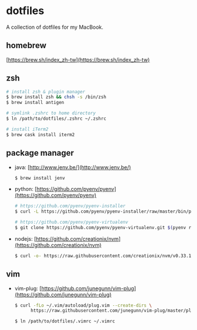 # dotfiles


A collection of dotfiles for my MacBook.

## homebrew

[https://brew.sh/index_zh-tw](https://brew.sh/index_zh-tw)

## zsh

```sh
# install zsh & plugin manager
$ brew install zsh && chsh -s /bin/zsh
$ brew install antigen

# symlink .zshrc to home directory
$ ln /path/to/dotfiles/.zshrc ~/.zshrc

# install iTerm2
$ brew cask install iterm2
```

## package manager

- java: [http://www.jenv.be/](http://www.jenv.be/)

  ```sh
  $ brew install jenv
  ```

- python: [https://github.com/pyenv/pyenv](https://github.com/pyenv/pyenv)

  ```sh
  # https://github.com/pyenv/pyenv-installer
  $ curl -L https://github.com/pyenv/pyenv-installer/raw/master/bin/pyenv-installer | bash

  # https://github.com/pyenv/pyenv-virtualenv
  $ git clone https://github.com/pyenv/pyenv-virtualenv.git $(pyenv root)/plugins/pyenv-virtualenv
  ```

- nodejs: [https://github.com/creationix/nvm](https://github.com/creationix/nvm)

  ```sh
  $ curl -o- https://raw.githubusercontent.com/creationix/nvm/v0.33.11/install.sh | bash
  ```

## vim

- vim-plug: [https://github.com/junegunn/vim-plug](https://github.com/junegunn/vim-plug)

  ```sh
  $ curl -fLo ~/.vim/autoload/plug.vim --create-dirs \
        https://raw.githubusercontent.com/junegunn/vim-plug/master/plug.vimi

  $ ln /path/to/dotfiles/.vimrc ~/.vimrc
  ```
